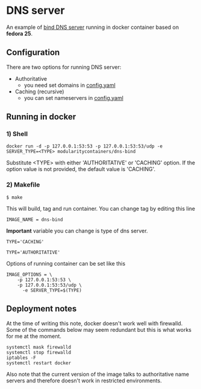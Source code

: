 # DNS server

An example of [bind DNS server](https://www.isc.org/downloads/bind/) running in docker container based on **fedora 25**.

## Configuration

There are two options for running DNS server:
 - Authoritative
    - you need set domains in [config.yaml](./files/authoritative-dns/config.yaml)
 - Caching (recursive)
    - you can set nameservers in [config.yaml](./files/caching-dns/config.yaml)

## Running in docker

### 1) Shell
```
docker run -d -p 127.0.0.1:53:53 -p 127.0.0.1:53:53/udp -e SERVER_TYPE=<TYPE> modularitycontainers/dns-bind
```
Substitute \<TYPE\> with either 'AUTHORITATIVE' or 'CACHING' option. If the option value is not provided, the default value is 'CACHING'.
### 2) Makefile
```
$ make
```
This will build, tag and run container. You can change tag by editing this line
```
IMAGE_NAME = dns-bind
```
**Important** variable you can change is type of dns server.
```
TYPE='CACHING'
```
```
TYPE='AUTHORITATIVE'
```
Options of running container can be set like this
```
IMAGE_OPTIONS = \
    -p 127.0.0.1:53:53 \
    -p 127.0.0.1:53:53/udp \
	  -e SERVER_TYPE=$(TYPE)
```

## Deployment notes

At the time of writing this note, docker doesn't work well with firewalld.
Some of the commands below may seem redundant but this is what works for me
at the moment.

    systemctl mask firewalld
    systemctl stop firewalld
    iptables -F
    systemctl restart docker

Also note that the current version of the image talks to authoritative name
servers and therefore doesn't work in restricted environments.
